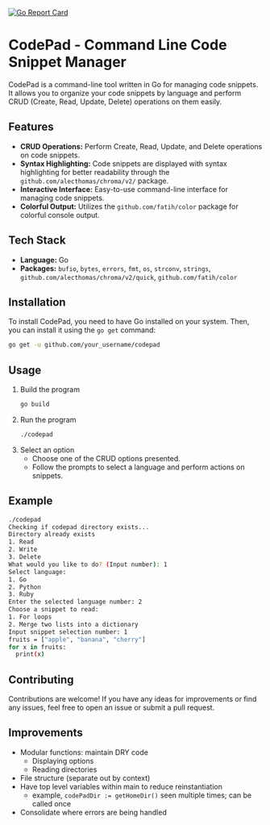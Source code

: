 [![Go Report Card](https://goreportcard.com/badge/github.com/scottzyang/codepad)](https://goreportcard.com/report/github.com/scottzyang/codepad)

# CodePad - Command Line Code Snippet Manager

CodePad is a command-line tool written in Go for managing code snippets. It allows you to organize your code snippets by language and perform CRUD (Create, Read, Update, Delete) operations on them easily.

## Features

- **CRUD Operations:** Perform Create, Read, Update, and Delete operations on code snippets.
- **Syntax Highlighting:** Code snippets are displayed with syntax highlighting for better readability through the `github.com/alecthomas/chroma/v2/` package.
- **Interactive Interface:** Easy-to-use command-line interface for managing code snippets.
- **Colorful Output:** Utilizes the `github.com/fatih/color` package for colorful console output.

## Tech Stack

- **Language:** Go
- **Packages:** `bufio`, `bytes`, `errors`, `fmt`, `os`, `strconv`, `strings`, `github.com/alecthomas/chroma/v2/quick`, `github.com/fatih/color`

## Installation

To install CodePad, you need to have Go installed on your system. Then, you can install it using the `go get` command:

```bash
go get -u github.com/your_username/codepad
```

## Usage
1. Build the program
    ```bash
    go build
    ```
2. Run the program
    ```bash
    ./codepad
    ```
3. Select an option
   - Choose one of the CRUD options presented.
   - Follow the prompts to select a language and perform actions on snippets.

## Example
```bash
./codepad
Checking if codepad directory exists...
Directory already exists
1. Read
2. Write
3. Delete
What would you like to do? (Input number): 1
Select language:
1. Go
2. Python
3. Ruby
Enter the selected language number: 2
Choose a snippet to read:
1. For loops
2. Merge two lists into a dictionary
Input snippet selection number: 1
fruits = ["apple", "banana", "cherry"]
for x in fruits:
  print(x)
```

## Contributing

Contributions are welcome! If you have any ideas for improvements or find any issues, feel free to open an issue or submit a pull request.

## Improvements

- Modular functions: maintain DRY code
  - Displaying options
  - Reading directories
- File structure (separate out by context)
- Have top level variables within main to reduce reinstantiation
  - example, `codePadDir := getHomeDir()` seen multiple times; can be called once
- Consolidate where errors are being handled

